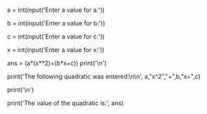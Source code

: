 a = int(input('Enter a value for a:'))

b = int(input('Enter a value for b:'))

c = int(input('Enter a value for c:'))

x = int(input('Enter a value for x:'))

ans = (a*(x**2)+(b*x+c))
print('\n')

print('The following quadratic was entered:\n\n', a,"x^2","+",b,"x+",c)

print('\n')

print('The value of the quadratic is:', ans)
